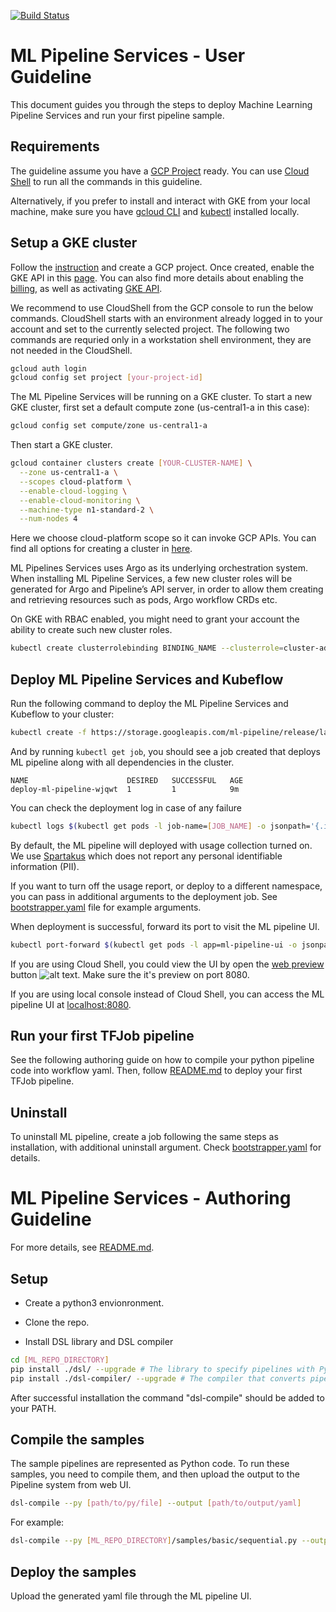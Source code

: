 [![Build Status](https://travis-ci.com/googleprivate/ml.svg?token=JjfzFsYGxZwkHvXFCpwt&branch=master)](https://travis-ci.com/googleprivate/ml)

# ML Pipeline Services - User Guideline

This document guides you through the steps to deploy Machine Learning Pipeline Services and run your first pipeline sample. 

## Requirements

The guideline assume you have a [GCP Project](https://cloud.google.com/resource-manager/docs/creating-managing-projects) ready. You can use [Cloud Shell](https://cloud.google.com/shell/docs/quickstart) to run all the commands in this guideline. 

Alternatively, if you prefer to install and interact with GKE from your local machine, make sure you have [gcloud CLI](https://cloud.google.com/sdk/) and [kubectl](https://kubernetes.io/docs/tasks/tools/install-kubectl/#download-as-part-of-the-google-cloud-sdk) installed locally.
 
## Setup a GKE cluster

Follow the [instruction](https://cloud.google.com/resource-manager/docs/creating-managing-projects) and create a GCP project. 
Once created, enable the GKE API in this [page](https://console.developers.google.com/apis/enabled). You can also find more details about enabling the [billing](https://cloud.google.com/billing/docs/how-to/modify-project?#enable-billing), as well as activating [GKE API](https://cloud.google.com/kubernetes-engine/docs/quickstart#before-you-begin).

We recommend to use CloudShell from the GCP console to run the below commands. CloudShell starts with an environment already logged in to your account and set to the currently selected project. The following two commands are requried only in a workstation shell environment, they are not needed in the CloudShell. 

```bash
gcloud auth login
gcloud config set project [your-project-id]
```

The ML Pipeline Services will be running on a GKE cluster. To start a new GKE cluster, first set a default compute zone (us-central1-a in this case):
```bash
gcloud config set compute/zone us-central1-a
```
Then start a GKE cluster. 
```bash
gcloud container clusters create [YOUR-CLUSTER-NAME] \
  --zone us-central1-a \
  --scopes cloud-platform \
  --enable-cloud-logging \
  --enable-cloud-monitoring \
  --machine-type n1-standard-2 \
  --num-nodes 4
```
Here we choose cloud-platform scope so it can invoke GCP APIs. You can find all options for creating a cluster in [here](https://cloud.google.com/sdk/gcloud/reference/container/clusters/create). 

ML Pipelines Services uses Argo as its underlying orchestration system. When installing ML Pipeline Services, a few new cluster roles will be generated for Argo and Pipeline’s API server, in order to allow them creating and retrieving resources such as pods, Argo workflow CRDs etc. 

On GKE with RBAC enabled, you might need to grant your account the ability to create such new cluster roles.

```bash
kubectl create clusterrolebinding BINDING_NAME --clusterrole=cluster-admin --user=YOUREMAIL@YOURDOMAIN.com
```
 
## Deploy ML Pipeline Services and Kubeflow 

Run the following command to deploy the ML Pipeline Services and Kubeflow to your cluster:
```bash
kubectl create -f https://storage.googleapis.com/ml-pipeline/release/latest/bootstrapper.yaml
```
And by running `kubectl get job`, you should see a job created that deploys ML pipeline along with all dependencies in the cluster.
```
NAME                      DESIRED   SUCCESSFUL   AGE
deploy-ml-pipeline-wjqwt  1         1            9m
```
You can check the deployment log in case of any failure
```bash
kubectl logs $(kubectl get pods -l job-name=[JOB_NAME] -o jsonpath='{.items[0].metadata.name}')
```

By default, the ML pipeline will deployed with usage collection turned on. 
We use [Spartakus](https://github.com/kubernetes-incubator/spartakus) which does not report any personal identifiable information (PII).

If you want to turn off the usage report, or deploy to a different namespace, you can pass in additional arguments to the deployment job.
See [bootstrapper.yaml](https://github.com/googleprivate/ml/blob/master/bootstrapper.yaml#L57) file for example arguments.


When deployment is successful, forward its port to visit the ML pipeline UI. 
```bash
kubectl port-forward $(kubectl get pods -l app=ml-pipeline-ui -o jsonpath='{.items[0].metadata.name}') 8080:3000
```
If you are using Cloud Shell, you could view the UI by open the [web preview](https://cloud.google.com/shell/docs/using-web-preview#previewing_the_application) button ![alt text](https://cloud.google.com/shell/docs/images/web-preview-button.png). Make sure the it's preview on port 8080.

If you are using local console instead of Cloud Shell, you can access the ML pipeline UI at [localhost:8080](http://localhost:8080).

## Run your first TFJob pipeline
See the following authoring guide on how to compile your python pipeline code into workflow yaml. Then, follow [README.md](https://github.com/googleprivate/ml/blob/master/samples/kubeflow-tf/README.md) to deploy your first TFJob pipeline.  

## Uninstall
To uninstall ML pipeline, create a job following the same steps as installation, with additional uninstall argument. 
Check [bootstrapper.yaml](https://storage.googleapis.com/ml-pipeline/bootstrapper.yaml) for details.


# ML Pipeline Services - Authoring Guideline

For more details, see [README.md](https://github.com/googleprivate/ml/blob/master/samples/README.md).

## Setup
* Create a python3 envionronment.
 
* Clone the repo. 

* Install DSL library and DSL compiler
 
```bash
cd [ML_REPO_DIRECTORY]
pip install ./dsl/ --upgrade # The library to specify pipelines with Python.
pip install ./dsl-compiler/ --upgrade # The compiler that converts pipeline code into the form required by the pipeline system.
 ```
After successful installation the command "dsl-compile" should be added to your PATH.

## Compile the samples
The sample pipelines are represented as Python code. To run these samples, you need to compile them, and then upload the output to the Pipeline system from web UI. 
<!--- 
In the future, we will build the compiler into the pipeline system such that these python files are immediately deployable.
--->

```bash
dsl-compile --py [path/to/py/file] --output [path/to/output/yaml]
```

For example:

```bash
dsl-compile --py [ML_REPO_DIRECTORY]/samples/basic/sequential.py --output [ML_REPO_DIRECTORY]/samples/basic/sequential.yaml
```

## Deploy the samples
Upload the generated yaml file through the ML pipeline UI.
